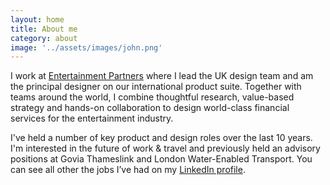 ```yaml
---
layout: home
title: About me
category: about
image: '../assets/images/john.png'
--- 
```


I work at [Entertainment Partners][1] where I lead the UK design team and am the principal designer on our international product suite. Together with teams around the world, I combine thoughtful research, value-based strategy and hands-on collaboration to design world-class financial services for the entertainment industry.

<!-- {% assign reversed_posts = site.posts %}{% for post in reversed_posts | limit:1 %}{% if post.categories contains "blog" %}I sometimes write about things, most recently <a href="{{ post.url }}">{{post.title | downcase}}</a>.{% endif %}{% endfor %} -->


I've held a number of key product and design roles over the last 10 years. I'm interested in the future of work & travel and previously held an advisory positions at Govia Thameslink and London Water-Enabled Transport. You can see all other the jobs I’ve had on my [LinkedIn profile][2].


[1]: http://www.ep.com
[2]: https://www.linkedin.com/in/johnmahaynes/
